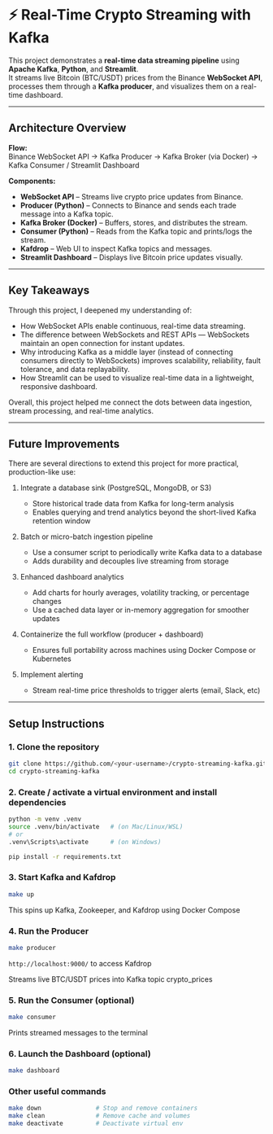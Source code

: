 # ⚡ Real-Time Crypto Streaming with Kafka

This project demonstrates a **real-time data streaming pipeline** using **Apache Kafka**, **Python**, and **Streamlit**.  
It streams live Bitcoin (BTC/USDT) prices from the Binance **WebSocket API**, processes them through a **Kafka producer**, and visualizes them on a real-time dashboard.

---

## Architecture Overview

**Flow:**  
Binance WebSocket API → Kafka Producer → Kafka Broker (via Docker) → Kafka Consumer / Streamlit Dashboard

**Components:**
- **WebSocket API** – Streams live crypto price updates from Binance.  
- **Producer (Python)** – Connects to Binance and sends each trade message into a Kafka topic.  
- **Kafka Broker (Docker)** – Buffers, stores, and distributes the stream.  
- **Consumer (Python)** – Reads from the Kafka topic and prints/logs the stream.  
- **Kafdrop** – Web UI to inspect Kafka topics and messages.  
- **Streamlit Dashboard** – Displays live Bitcoin price updates visually.
  
---

## Key Takeaways
Through this project, I deepened my understanding of:
- How WebSocket APIs enable continuous, real-time data streaming.
- The difference between WebSockets and REST APIs — WebSockets maintain an open connection for instant updates.
- Why introducing Kafka as a middle layer (instead of connecting consumers directly to WebSockets) improves scalability, reliability, fault tolerance, and data replayability.
- How Streamlit can be used to visualize real-time data in a lightweight, responsive dashboard.

Overall, this project helped me connect the dots between data ingestion, stream processing, and real-time analytics.

---

## Future Improvements

There are several directions to extend this project for more practical, production-like use:
1. Integrate a database sink (PostgreSQL, MongoDB, or S3)
    - Store historical trade data from Kafka for long-term analysis
    - Enables querying and trend analytics beyond the short-lived Kafka retention window

2. Batch or micro-batch ingestion pipeline

    - Use a consumer script to periodically write Kafka data to a database
    - Adds durability and decouples live streaming from storage

3. Enhanced dashboard analytics
    - Add charts for hourly averages, volatility tracking, or percentage changes
    - Use a cached data layer or in-memory aggregation for smoother updates

4. Containerize the full workflow (producer + dashboard)
    - Ensures full portability across machines using Docker Compose or Kubernetes

5. Implement alerting
    - Stream real-time price thresholds to trigger alerts (email, Slack, etc)

---

## Setup Instructions

### 1. Clone the repository
```bash
git clone https://github.com/<your-username>/crypto-streaming-kafka.git
cd crypto-streaming-kafka
```

### 2. Create / activate a virtual environment and install dependencies
```bash 
python -m venv .venv
source .venv/bin/activate   # (on Mac/Linux/WSL)
# or
.venv\Scripts\activate      # (on Windows)

pip install -r requirements.txt
```

### 3. Start Kafka and Kafdrop
```bash
make up
```
This spins up Kafka, Zookeeper, and Kafdrop using Docker Compose

### 4. Run the Producer
```bash
make producer
```
`http://localhost:9000/` to access Kafdrop

Streams live BTC/USDT prices into Kafka topic crypto_prices

### 5. Run the Consumer (optional)
```bash
make consumer
```
Prints streamed messages to the terminal

### 6. Launch the Dashboard (optional)
```bash
make dashboard
```

### Other useful commands
```bash
make down               # Stop and remove containers
make clean              # Remove cache and volumes
make deactivate         # Deactivate virtual env 
```

